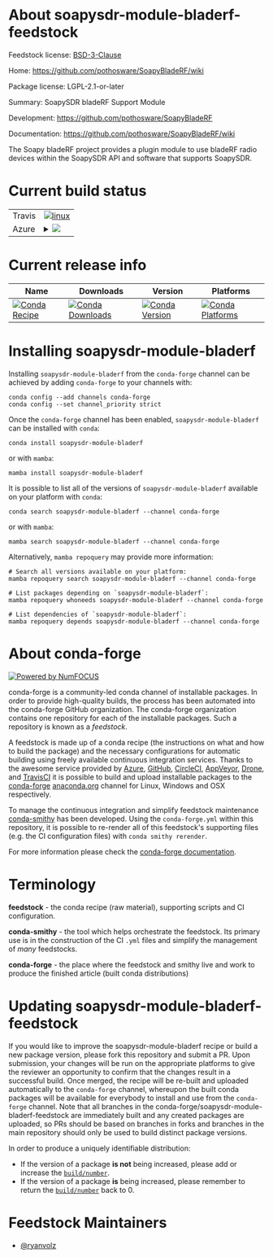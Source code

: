 About soapysdr-module-bladerf-feedstock
=======================================

Feedstock license: [BSD-3-Clause](https://github.com/conda-forge/soapysdr-module-bladerf-feedstock/blob/main/LICENSE.txt)

Home: https://github.com/pothosware/SoapyBladeRF/wiki

Package license: LGPL-2.1-or-later

Summary: SoapySDR bladeRF Support Module

Development: https://github.com/pothosware/SoapyBladeRF

Documentation: https://github.com/pothosware/SoapyBladeRF/wiki

The Soapy bladeRF project provides a plugin module to use bladeRF radio
devices within the SoapySDR API and software that supports SoapySDR.


Current build status
====================


<table><tr>
    <td>Travis</td>
    <td>
      <a href="https://app.travis-ci.com/conda-forge/soapysdr-module-bladerf-feedstock">
        <img alt="linux" src="https://img.shields.io/travis/com/conda-forge/soapysdr-module-bladerf-feedstock/main.svg?label=Linux">
      </a>
    </td>
  </tr>
    
  <tr>
    <td>Azure</td>
    <td>
      <details>
        <summary>
          <a href="https://dev.azure.com/conda-forge/feedstock-builds/_build/latest?definitionId=15919&branchName=main">
            <img src="https://dev.azure.com/conda-forge/feedstock-builds/_apis/build/status/soapysdr-module-bladerf-feedstock?branchName=main">
          </a>
        </summary>
        <table>
          <thead><tr><th>Variant</th><th>Status</th></tr></thead>
          <tbody><tr>
              <td>linux_64</td>
              <td>
                <a href="https://dev.azure.com/conda-forge/feedstock-builds/_build/latest?definitionId=15919&branchName=main">
                  <img src="https://dev.azure.com/conda-forge/feedstock-builds/_apis/build/status/soapysdr-module-bladerf-feedstock?branchName=main&jobName=linux&configuration=linux%20linux_64_" alt="variant">
                </a>
              </td>
            </tr><tr>
              <td>linux_aarch64</td>
              <td>
                <a href="https://dev.azure.com/conda-forge/feedstock-builds/_build/latest?definitionId=15919&branchName=main">
                  <img src="https://dev.azure.com/conda-forge/feedstock-builds/_apis/build/status/soapysdr-module-bladerf-feedstock?branchName=main&jobName=linux&configuration=linux%20linux_aarch64_" alt="variant">
                </a>
              </td>
            </tr><tr>
              <td>linux_ppc64le</td>
              <td>
                <a href="https://dev.azure.com/conda-forge/feedstock-builds/_build/latest?definitionId=15919&branchName=main">
                  <img src="https://dev.azure.com/conda-forge/feedstock-builds/_apis/build/status/soapysdr-module-bladerf-feedstock?branchName=main&jobName=linux&configuration=linux%20linux_ppc64le_" alt="variant">
                </a>
              </td>
            </tr><tr>
              <td>osx_64</td>
              <td>
                <a href="https://dev.azure.com/conda-forge/feedstock-builds/_build/latest?definitionId=15919&branchName=main">
                  <img src="https://dev.azure.com/conda-forge/feedstock-builds/_apis/build/status/soapysdr-module-bladerf-feedstock?branchName=main&jobName=osx&configuration=osx%20osx_64_" alt="variant">
                </a>
              </td>
            </tr><tr>
              <td>osx_arm64</td>
              <td>
                <a href="https://dev.azure.com/conda-forge/feedstock-builds/_build/latest?definitionId=15919&branchName=main">
                  <img src="https://dev.azure.com/conda-forge/feedstock-builds/_apis/build/status/soapysdr-module-bladerf-feedstock?branchName=main&jobName=osx&configuration=osx%20osx_arm64_" alt="variant">
                </a>
              </td>
            </tr><tr>
              <td>win_64</td>
              <td>
                <a href="https://dev.azure.com/conda-forge/feedstock-builds/_build/latest?definitionId=15919&branchName=main">
                  <img src="https://dev.azure.com/conda-forge/feedstock-builds/_apis/build/status/soapysdr-module-bladerf-feedstock?branchName=main&jobName=win&configuration=win%20win_64_" alt="variant">
                </a>
              </td>
            </tr>
          </tbody>
        </table>
      </details>
    </td>
  </tr>
</table>

Current release info
====================

| Name | Downloads | Version | Platforms |
| --- | --- | --- | --- |
| [![Conda Recipe](https://img.shields.io/badge/recipe-soapysdr--module--bladerf-green.svg)](https://anaconda.org/conda-forge/soapysdr-module-bladerf) | [![Conda Downloads](https://img.shields.io/conda/dn/conda-forge/soapysdr-module-bladerf.svg)](https://anaconda.org/conda-forge/soapysdr-module-bladerf) | [![Conda Version](https://img.shields.io/conda/vn/conda-forge/soapysdr-module-bladerf.svg)](https://anaconda.org/conda-forge/soapysdr-module-bladerf) | [![Conda Platforms](https://img.shields.io/conda/pn/conda-forge/soapysdr-module-bladerf.svg)](https://anaconda.org/conda-forge/soapysdr-module-bladerf) |

Installing soapysdr-module-bladerf
==================================

Installing `soapysdr-module-bladerf` from the `conda-forge` channel can be achieved by adding `conda-forge` to your channels with:

```
conda config --add channels conda-forge
conda config --set channel_priority strict
```

Once the `conda-forge` channel has been enabled, `soapysdr-module-bladerf` can be installed with `conda`:

```
conda install soapysdr-module-bladerf
```

or with `mamba`:

```
mamba install soapysdr-module-bladerf
```

It is possible to list all of the versions of `soapysdr-module-bladerf` available on your platform with `conda`:

```
conda search soapysdr-module-bladerf --channel conda-forge
```

or with `mamba`:

```
mamba search soapysdr-module-bladerf --channel conda-forge
```

Alternatively, `mamba repoquery` may provide more information:

```
# Search all versions available on your platform:
mamba repoquery search soapysdr-module-bladerf --channel conda-forge

# List packages depending on `soapysdr-module-bladerf`:
mamba repoquery whoneeds soapysdr-module-bladerf --channel conda-forge

# List dependencies of `soapysdr-module-bladerf`:
mamba repoquery depends soapysdr-module-bladerf --channel conda-forge
```


About conda-forge
=================

[![Powered by
NumFOCUS](https://img.shields.io/badge/powered%20by-NumFOCUS-orange.svg?style=flat&colorA=E1523D&colorB=007D8A)](https://numfocus.org)

conda-forge is a community-led conda channel of installable packages.
In order to provide high-quality builds, the process has been automated into the
conda-forge GitHub organization. The conda-forge organization contains one repository
for each of the installable packages. Such a repository is known as a *feedstock*.

A feedstock is made up of a conda recipe (the instructions on what and how to build
the package) and the necessary configurations for automatic building using freely
available continuous integration services. Thanks to the awesome service provided by
[Azure](https://azure.microsoft.com/en-us/services/devops/), [GitHub](https://github.com/),
[CircleCI](https://circleci.com/), [AppVeyor](https://www.appveyor.com/),
[Drone](https://cloud.drone.io/welcome), and [TravisCI](https://travis-ci.com/)
it is possible to build and upload installable packages to the
[conda-forge](https://anaconda.org/conda-forge) [anaconda.org](https://anaconda.org/)
channel for Linux, Windows and OSX respectively.

To manage the continuous integration and simplify feedstock maintenance
[conda-smithy](https://github.com/conda-forge/conda-smithy) has been developed.
Using the ``conda-forge.yml`` within this repository, it is possible to re-render all of
this feedstock's supporting files (e.g. the CI configuration files) with ``conda smithy rerender``.

For more information please check the [conda-forge documentation](https://conda-forge.org/docs/).

Terminology
===========

**feedstock** - the conda recipe (raw material), supporting scripts and CI configuration.

**conda-smithy** - the tool which helps orchestrate the feedstock.
                   Its primary use is in the construction of the CI ``.yml`` files
                   and simplify the management of *many* feedstocks.

**conda-forge** - the place where the feedstock and smithy live and work to
                  produce the finished article (built conda distributions)


Updating soapysdr-module-bladerf-feedstock
==========================================

If you would like to improve the soapysdr-module-bladerf recipe or build a new
package version, please fork this repository and submit a PR. Upon submission,
your changes will be run on the appropriate platforms to give the reviewer an
opportunity to confirm that the changes result in a successful build. Once
merged, the recipe will be re-built and uploaded automatically to the
`conda-forge` channel, whereupon the built conda packages will be available for
everybody to install and use from the `conda-forge` channel.
Note that all branches in the conda-forge/soapysdr-module-bladerf-feedstock are
immediately built and any created packages are uploaded, so PRs should be based
on branches in forks and branches in the main repository should only be used to
build distinct package versions.

In order to produce a uniquely identifiable distribution:
 * If the version of a package **is not** being increased, please add or increase
   the [``build/number``](https://docs.conda.io/projects/conda-build/en/latest/resources/define-metadata.html#build-number-and-string).
 * If the version of a package **is** being increased, please remember to return
   the [``build/number``](https://docs.conda.io/projects/conda-build/en/latest/resources/define-metadata.html#build-number-and-string)
   back to 0.

Feedstock Maintainers
=====================

* [@ryanvolz](https://github.com/ryanvolz/)


